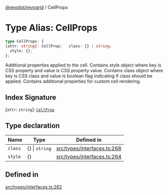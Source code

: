 [@revolist/revogrid](README.md) / CellProps

# Type Alias: CellProps

```ts
type CellProps: {
[attr: string]: CellProp;   class: {} | string;
  style: {};
};
```

Additional properties applied to the cell.
Contains style object where key is CSS property and value is CSS property value.
Contains class object where key is CSS class and value is boolean flag indicating if class should be applied.
Contains additional properties for custom cell rendering.

## Index Signature

 \[`attr`: `string`\]: [`CellProp`](TypeAlias.CellProp.md)

## Type declaration

| Name | Type | Defined in |
| ------ | ------ | ------ |
| `class` | \{\} \| `string` | [src/types/interfaces.ts:268](https://github.com/revolist/revogrid/blob/479ecce95b25b0761395add7477e34a6fe066174/src/types/interfaces.ts#L268) |
| `style` | \{\} | [src/types/interfaces.ts:264](https://github.com/revolist/revogrid/blob/479ecce95b25b0761395add7477e34a6fe066174/src/types/interfaces.ts#L264) |

## Defined in

[src/types/interfaces.ts:262](https://github.com/revolist/revogrid/blob/479ecce95b25b0761395add7477e34a6fe066174/src/types/interfaces.ts#L262)
